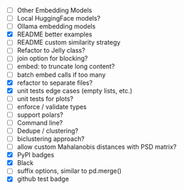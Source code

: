 
- [ ] Other Embedding Models
- [ ] Local HuggingFace models?
- [ ] Ollama embedding models
- [X] README better examples
- [ ] README custom similarity strategy
- [ ] Refactor to Jelly class?
- [ ] join option for blocking?
- [ ] embed: to truncate long content?
- [ ] batch embed calls if too many
- [X] refactor to separate files?
- [X] unit tests edge cases (empty lists, etc.)
- [ ] unit tests for plots?
- [ ] enforce / validate types
- [ ] support polars?
- [ ] Command line?
- [ ] Dedupe / clustering?
- [ ] biclustering approach?
- [ ] allow custom Mahalanobis distances with PSD matrix?
- [x] PyPI badges
- [X] Black
- [ ] suffix options, similar to pd.merge()
- [X] github test badge